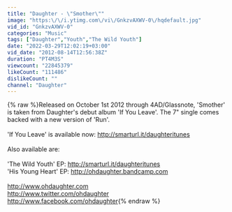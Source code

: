 ```yaml
---
title: "Daughter - \"Smother\""
image: "https:\/\/i.ytimg.com\/vi\/GnkzvAXWV-0\/hqdefault.jpg"
vid_id: "GnkzvAXWV-0"
categories: "Music"
tags: ["Daughter","Youth","The Wild Youth"]
date: "2022-03-29T12:02:19+03:00"
vid_date: "2012-08-14T12:56:38Z"
duration: "PT4M3S"
viewcount: "22845379"
likeCount: "111486"
dislikeCount: ""
channel: "Daughter"
---
```

{% raw %}Released on October 1st 2012 through 4AD/Glassnote, 'Smother' is taken from Daughter's debut album 'If You Leave'. The 7&quot; single comes backed with a new version of 'Run'. <br /><br />'If You Leave' is available now: <a rel="nofollow" target="blank" href="http://smarturl.it/daughteritunes">http://smarturl.it/daughteritunes</a><br /><br />Also available are: <br /><br />'The Wild Youth' EP:  <a rel="nofollow" target="blank" href="http://smarturl.it/daughteritunes">http://smarturl.it/daughteritunes</a><br />'His Young Heart' EP:  <a rel="nofollow" target="blank" href="http://ohdaughter.bandcamp.com">http://ohdaughter.bandcamp.com</a><br /><br /><a rel="nofollow" target="blank" href="http://www.ohdaughter.com">http://www.ohdaughter.com</a><br /><a rel="nofollow" target="blank" href="http://www.twitter.com/ohdaughter">http://www.twitter.com/ohdaughter</a><br /><a rel="nofollow" target="blank" href="http://www.facebook.com/ohdaughter">http://www.facebook.com/ohdaughter</a>{% endraw %}

